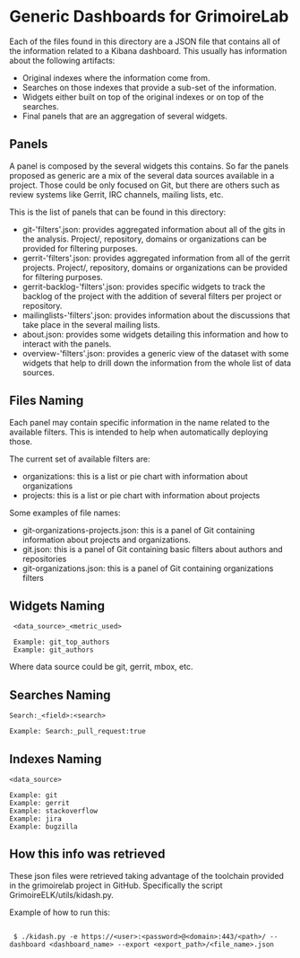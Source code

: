 Generic Dashboards for GrimoireLab
==================================

Each of the files found in this directory are a JSON file that contains all of the information related to a Kibana dashboard.
This usually has information about the following artifacts:
* Original indexes where the information come from.
* Searches on those indexes that provide a sub-set of the information.
* Widgets either built on top of the original indexes or on top of the searches.
* Final panels that are an aggregation of several widgets.

Panels
------

A panel is composed by the several widgets this contains.
So far the panels proposed as generic are a mix of the several data sources available in a project. Those could be only focused on Git, but there are others such as review systems like Gerrit, IRC channels, mailing lists, etc.

This is the list of panels that can be found in this directory:
* git-'filters'.json: provides aggregated information about all of the gits in the analysis. Project/, repository, domains or organizations can be provided for filtering purposes.
* gerrit-'filters'.json: provides aggregated information from all of the gerrit projects. Project/, repository, domains or organizations can be provided for filtering purposes.
* gerrit-backlog-'filters'.json: provides specific widgets to track the backlog of the project with the addition of several filters per project or repository.
* mailinglists-'filters'.json: provides information about the discussions that take place in the several mailing lists.
* about.json: provides some widgets detailing this information and how to interact with the panels.
* overview-'filters'.json: provides a generic view of the dataset with some widgets that help to drill down the information from the whole list of data sources.

Files Naming
------------

Each panel may contain specific information in the name related to the available
filters. This is intended to help when automatically deploying those.

The current set of available filters are:
* organizations: this is a list or pie chart with information about organizations
* projects: this is a list or pie chart with information about projects

Some examples of file names:
* git-organizations-projects.json: this is a panel of Git containing information
about projects and organizations.
* git.json: this is a panel of Git containing basic filters about authors and
repositories
* git-organizations.json: this is a panel of Git containing organizations filters


Widgets Naming
--------------

```
 <data_source>_<metric_used>

 Example: git_top_authors
 Example: git_authors
```

Where data source could be git, gerrit, mbox, etc.

Searches Naming
---------------

```
Search:_<field>:<search>

Example: Search:_pull_request:true
```


Indexes Naming
--------------

```
<data_source>

Example: git
Example: gerrit
Example: stackoverflow
Example: jira
Example: bugzilla
```



How this info was retrieved
---------------------------

These json files were retrieved taking advantage of the toolchain provided in the grimoirelab project in GitHub. Specifically the script GrimoireELK/utils/kidash.py.

Example of how to run this:

```

 $ ./kidash.py -e https://<user>:<password>@<domain>:443/<path>/ --dashboard <dashboard_name> --export <export_path>/<file_name>.json

```
